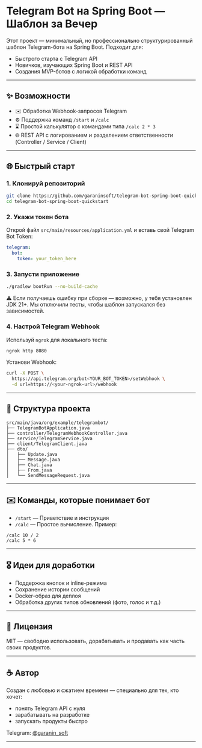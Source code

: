 # Telegram Bot на Spring Boot — Шаблон за Вечер

Этот проект — минимальный, но профессионально структурированный шаблон Telegram-бота на Spring Boot. Подходит для:

* Быстрого старта с Telegram API
* Новичков, изучающих Spring Boot и REST API
* Создания MVP-ботов с логикой обработки команд

---

## ✨ Возможности

* ✉️ Обработка Webhook-запросов Telegram
* ⚙️ Поддержка команд `/start` и `/calc`
* ⌛ Простой калькулятор с командами типа `/calc 2 * 3`
* 🌐 REST API с логированием и разделением ответственности (Controller / Service / Client)

---

## 🌐 Быстрый старт

### 1. Клонируй репозиторий

```bash
git clone https://github.com/garaninsoft/telegram-bot-spring-boot-quickstart.git
cd telegram-bot-spring-boot-quickstart
```

### 2. Укажи токен бота

Открой файл `src/main/resources/application.yml` и вставь свой Telegram Bot Token:

```yaml
telegram:
  bot:
    token: your_token_here
```

### 3. Запусти приложение

```bash
./gradlew bootRun --no-build-cache
```

⚠️ Если получаешь ошибку при сборке — возможно, у тебя установлен JDK 21+.
Мы отключили тесты, чтобы шаблон запускался без зависимостей.

### 4. Настрой Telegram Webhook

Используй `ngrok` для локального теста:

```bash
ngrok http 8080
```

Установи Webhook:

```bash
curl -X POST \
  https://api.telegram.org/bot<YOUR_BOT_TOKEN>/setWebhook \
  -d url=https://<your-ngrok-url>/webhook
```

---

## 🔧 Структура проекта

```
src/main/java/org/example/telegrambot/
├── TelegramBotApplication.java
├── controller/TelegramWebhookController.java
├── service/TelegramService.java
├── client/TelegramClient.java
├── dto/
│   ├── Update.java
│   ├── Message.java
│   ├── Chat.java
│   ├── From.java
│   └── SendMessageRequest.java
```

---

## ✉️ Команды, которые понимает бот

* `/start` — Приветствие и инструкция
* `/calc` — Простое вычисление. Пример:

```
/calc 10 / 2
/calc 5 * 6
```

---

## 🎖️ Идеи для доработки

* Поддержка кнопок и inline-режима
* Сохранение истории сообщений
* Docker-образ для деплоя
* Обработка других типов обновлений (фото, голос и т.д.)

---

## 🎁 Лицензия

MIT — свободно использовать, дорабатывать и продавать как часть своих продуктов.

---

## ☕ Автор

Создан с любовью и сжатием времени — специально для тех, кто хочет:

* понять Telegram API с нуля
* зарабатывать на разработке
* запускать продукты быстро

Telegram: [@garanin\_soft](https://t.me/garanin_soft)

---

